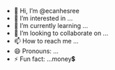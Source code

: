- 👋 Hi, I’m @ecanhesree
- 👀 I’m interested in ...
- 🌱 I’m currently learning ...
- 💞️ I’m looking to collaborate on ...
- 📫 How to reach me ...
- 😄 Pronouns: ...
- ⚡ Fun fact: ...money💲

<!---
ecanhesree/ecanhesree is a ✨ special ✨ repository because its `README.md` (this file) appears on your GitHub profile.
You can click the Preview link to take a look at your changes.
--->
